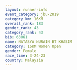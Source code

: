 ```yaml
---
layout: runner-info 
event_category: jbu-2019 
category_km: 16KM  
overall_rank: 183
gender_rank: 43
category_rank: 43
bib: 63061
name: NATASYA NURAIN BT KHASIM
category: 16KM Women Open
gender: Female
race_time: 3-24-23
country: Malaysia
---
```

